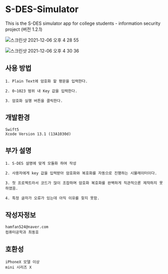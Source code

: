 # S-DES-Simulator
This is the S-DES simulator app for college students - information security project (버전 1.2.1)

![스크린샷 2021-12-06 오후 4 28 55](https://user-images.githubusercontent.com/37105602/144805116-e7bfc35c-5225-4efd-ac69-f9a0dd8d512f.png)

![스크린샷 2021-12-06 오후 4 30 36](https://user-images.githubusercontent.com/37105602/144805271-965424e6-b6c3-43a2-a3a2-e25c5128e9c9.png)
## 사용 방법
```
1. Plain Text에 암호화 할 평문을 입력한다.

2. 0~1023 범위 내 Key 값을 입력한다.

3. 암호화 실행 버튼을 클릭한다.
```
## 개발환경
```
Swift5
Xcode Version 13.1 (13A1030d)
```
## 부가 설명
```
1. S-DES 설명에 맞게 모듈화 하여 작성

2. 사용자에게 key 값을 입력받아 암호화와 복호화를 자동으로 진행하는 시뮬레이터이다.

3. 첫 프로젝트라서 코드가 많이 조잡하며 암호화 복호화를 완벽하게 직관적으론 제작하지 못하였음.

4. 특정 글자가 오류가 있는데 아직 이유를 찾지 못함.
```
## 작성자정보
```
hamfan524@naver.com
컴퓨터공학과 최동호
```
## 호환성
```
iPhoneX 모델 이상
mini 시리즈 X
```
